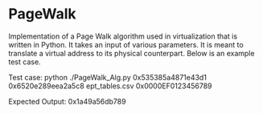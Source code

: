 # PageWalk
Implementation of a Page Walk algorithm used in virtualization that is written in Python. It takes an input of various parameters. It is meant to translate a virtual address to its physical counterpart. Below is an example test case.

Test case:
    python ./PageWalk_Alg.py 0x535385a4871e43d1 0x6520e289eea2a5c8 ept_tables.csv 0x0000EF0123456789

  Expected Output: 
    0x1a49a56db789
  

